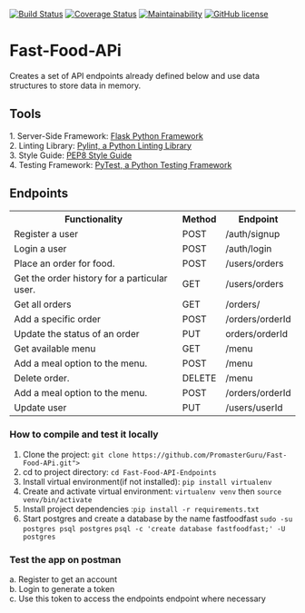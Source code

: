 [![Build Status](https://travis-ci.org/PromasterGuru/Fast-Food-API-Endpoints.svg?branch=bg-updates-160539838)](https://travis-ci.org/PromasterGuru/Fast-Food-API-Endpoints)  [![Coverage Status](https://coveralls.io/repos/github/PromasterGuru/Fast-Food-API-Endpoints/badge.svg?branch=bg-updates-160539838)](https://coveralls.io/github/PromasterGuru/Fast-Food-API-Endpoints?branch=bg-updates-160539838)   [![Maintainability](https://api.codeclimate.com/v1/badges/997b349df6f552d352b5/maintainability)](https://codeclimate.com/github/PromasterGuru/Fast-Food-API-Endpoints/maintainability)    [![GitHub license](https://img.shields.io/github/license/PromasterGuru/Fast-Food-APi.svg)](https://github.com/PromasterGuru/Fast-Food-APi/blob/master/LICENSE)


# Fast-Food-APi
Creates a set of API endpoints already defined below and use data structures to store data in memory.
<h2>Tools</h2>
1. Server-Side Framework: <a href ="http://flask.pocoo.org/">Flask Python Framework</a><br>
2. Linting Library: <a href ="https://www.pylint.org/">Pylint, a Python Linting Library</a><br>
3. Style Guide: <a href ="https://www.python.org/dev/peps/pep-0008/">PEP8 Style Guide</a><br>
4. Testing Framework: <a href ="https://docs.pytest.org/en/latest/">PyTest, a Python Testing Framework</a><br>

<h2>Endpoints</h2>
<table>
  <tr>
    <th>Functionality</th>
    <th>Method</th>
    <th>Endpoint</th>
  </tr>
  <tr>
    <td>Register a user</td>
    <td>POST</td>
    <td>/auth/signup</td>
  </tr>
  <tr>
    <td>Login a user</td>
    <td>POST</td>
    <td>/auth/login</td>
  </tr>
  <tr>
    <td>Place an order for food.</td>
    <td>POST</td>
    <td>/users/orders</td>
  </tr>
  <tr>
    <td>Get the order history for a particular user.</td>
    <td>GET</td>
    <td>/users/orders</td>
  </tr>
  <tr>
    <td>Get all orders</td>
    <td>GET</td>
    <td>/orders/</td>
  </tr>
  <tr>
    <td>Add a specific order</td>
    <td>POST</td>
    <td>/orders/orderId</td>
  </tr>
  <tr>
    <td>Update the status  of an order</td>
    <td>PUT</td>
    <td>orders/orderId</td>
  </tr>
  <tr>
    <td>Get available menu</td>
    <td>GET</td>
    <td>/menu</td>
  </tr>
  <tr>
    <td>Add a meal option to the menu.</td>
    <td>POST</td>
    <td>/menu</td>
  </tr>
  <tr>
    <td>Delete order.</td>
    <td>DELETE</td>
    <td>/menu</td>
  </tr>
  <tr>
    <td>Add a meal option to the menu.</td>
    <td>POST</td>
    <td>/orders/orderId</td>
  </tr>
  <tr>
    <td>Update user</td>
    <td>PUT</td>
    <td>/users/userId</td>
  </tr>
</table>

### How to compile and test it locally
1. Clone the project: `git clone https://github.com/PromasterGuru/Fast-Food-APi.git">`
2. cd to project directory: `cd Fast-Food-API-Endpoints`
3. Install virtual environment(if not installed): `pip install virtualenv`
4. Create and activate virtual environment: `virtualenv venv` then `source venv/bin/activate`
5. Install project dependencies :`pip install -r requirements.txt`
6. Start postgres and create a database by the name fastfoodfast
  `sudo -su postgres psql postgres`
  `psql -c 'create database fastfoodfast;' -U postgres`
  
### Test the app on postman
a. Register to get an account<br>
b. Login to generate a  token<br>
c. Use this token to access the endpoints endpoint where necessary

